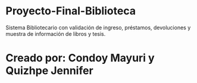 # Proyecto-Final-Biblioteca
Sistema Bibliotecario con validación de ingreso, préstamos, devoluciones y muestra de información de libros y tesis.
#  Creado por: Condoy Mayuri y Quizhpe Jennifer
